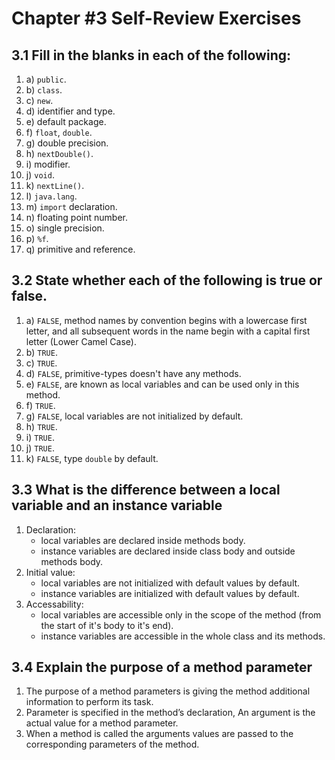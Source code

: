 # Chapter #3 Self-Review Exercises

## 3.1 Fill in the blanks in each of the following:

1. a) `public`.
2. b) `class`.
3. c) `new`.
4. d) identifier and type.
5. e) default package.
6. f) `float`, `double`.
7. g) double precision.
8. h) `nextDouble()`.
9. i) modifier.
10. j) `void`.
11. k) `nextLine()`.
12. l) `java.lang`.
13. m) `import` declaration.
14. n) floating point number.
15. o) single precision.
16. p) `%f`.
17. q) primitive and reference.

## 3.2 State whether each of the following is true or false.

1. a) `FALSE`, method names by convention begins with a lowercase first letter, and all subsequent words in the name begin with a capital first letter (Lower Camel Case).
2. b) `TRUE`.
3. c) `TRUE`.
4. d) `FALSE`, primitive-types doesn't have any methods.
5. e) `FALSE`, are known as local variables and can be used only in this method.
6. f) `TRUE`.
7. g) `FALSE`, local variables are not initialized by default.
8. h) `TRUE`.
9. i) `TRUE`.
10. j) `TRUE`.
11. k) `FALSE`, type `double` by default.

## 3.3 What is the difference between a local variable and an instance variable

1. Declaration:
    - local variables are declared inside methods body.
    - instance variables are declared inside class body and outside methods body.
2. Initial value:
    - local variables are not initialized with default values by default.
    - instance variables are initialized with default values by default.
3. Accessability:
    - local variables are accessible only in the scope of the method (from the start of it's body to it's end).
    - instance variables are accessible in the whole class and its methods.

## 3.4 Explain the purpose of a method parameter

1. The purpose of a method parameters is giving the method additional information to perform its task.
2. Parameter is specified in the method’s declaration, An argument is the actual value for a method parameter.
3. When a method is called the arguments values are passed to the corresponding parameters of the method.
